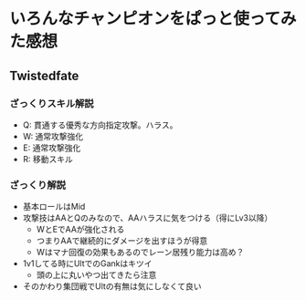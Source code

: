 # いろんなチャンピオンをぱっと使ってみた感想

## Twistedfate

### ざっくりスキル解説

- Q: 貫通する優秀な方向指定攻撃。ハラス。
- W: 通常攻撃強化
- E: 通常攻撃強化
- R: 移動スキル

### ざっくり解説

 - 基本ロールはMid
 - 攻撃技はAAとQのみなので、AAハラスに気をつける（得にLv3以降）
   - WとEでAAが強化される
   - つまりAAで継続的にダメージを出すほうが得意
   - Wはマナ回復の効果もあるのでレーン居残り能力は高め？
 - 1v1してる時にUltでのGankはキツイ
   - 頭の上に丸いやつ出てきたら注意
 - そのかわり集団戦でUltの有無は気にしなくて良い
